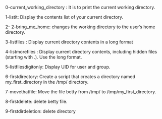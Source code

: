  0-current_working_directory : It is to print the current working directory.
 
 1-listit: Display the contents list of your current directory.

 2- 2-bring_me_home:   changes the working directory to the user’s home directory.

 3-listfiles : Display current directory contents in a long format

 4-listmorefiles : Display current directory contents, including hidden files (starting with .). Use the long format.

 5-listfilesdigitonly: Display UID for user and group.

 6-firstdirectory: Create a script that creates a directory named my_first_directory in the /tmp/ directory.

 7-movethatfile: Move the file betty from /tmp/ to /tmp/my_first_directory.

 8-firstdelete: delete betty file.

 9-firstdirdeletion: delete directory
   
